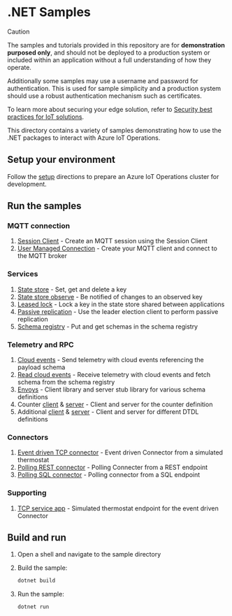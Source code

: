 # .NET Samples

> [!CAUTION]
>
> The samples and tutorials provided in this repository are for **demonstration purposed only**, and should not be deployed to a production system or included within an application without a full understanding of how they operate.
>
> Additionally some samples may use a username and password for authentication. This is used for sample simplicity and a production system should use a robust authentication mechanism such as certificates.
>
> To learn more about securing your edge solution, refer to [Security best practices for IoT solutions](https://learn.microsoft.com/azure/iot/iot-overview-security).

This directory contains a variety of samples demonstrating how to use the .NET packages to interact with Azure IoT Operations.

## Setup your environment

Follow the [setup](/doc/setup.md) directions to prepare an Azure IoT Operations cluster for development.

## Run the samples

### MQTT connection

1. [Session Client](./SessionClientConnectionManagementSample/) - Create an MQTT session using the Session Client
1. [User Managed Connection](./UserManagedConnectionManagementSample/) - Create your MQTT client and connect to the MQTT broker

### Services

1. [State store](./StateStoreClientSample/) - Set, get and delete a key
1. [State store observe](./StateStoreObserveKeySample/) - Be notified of changes to an observed key
1. [Leased lock](./LeasedLockSamples) - Lock a key in the state store shared between applications
1. [Passive replication](./PassiveReplicationSample/) - Use the leader election client to perform passive replication
1. [Schema registry](./SchemaRegistrySample/) - Put and get schemas in the schema registry

### Telemetry and RPC

1. [Cloud events](./SampleCloudEvents/) - Send telemetry with cloud events referencing the payload schema
1. [Read cloud events](./SampleReadCloudEvents/) - Receive telemetry with cloud events and fetch schema from the schema registry
1. [Envoys](./TestEnvoys/) - Client library and server stub library for various schema definitions
1. Counter [client](./CounterClient/) & [server](./CounterServer/) - Client and server for the counter definition
1. Additional [client](./SampleClient/) & [server](./SampleServer/) - Client and server for different DTDL definitions

### Connectors

1. [Event driven TCP connector](./EventDrivenTcpThermostatConnector/) - Event driven Connector from a simulated thermostat
1. [Polling REST connector](./PollingRestThermostatConnector/) - Polling Connecter from a REST endpoint
1. [Polling SQL connector](./SqlConnectorApp/) - Polling connector from a SQL endpoint

### Supporting

1. [TCP service app](./SampleTcpServiceApp/) - Simulated thermostat endpoint for the event driven Connector

## Build and run

1. Open a shell and navigate to the sample directory

1. Build the sample:

    ```bash
    dotnet build
    ```

1. Run the sample:

    ```bash
    dotnet run
    ```
 